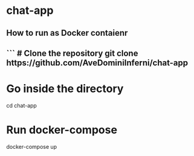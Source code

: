 <h1>chat-app</h1>
<h2>How to run as Docker contaienr<h2>
 ```
 # Clone the repository
git clone https://github.com/AveDominiInferni/chat-app

# Go inside the directory
cd chat-app

# Run docker-compose
docker-compose up
